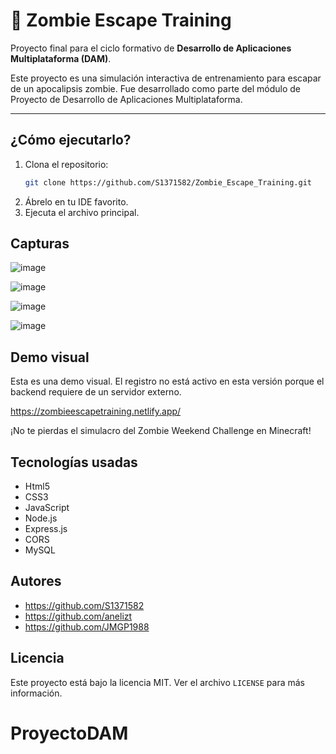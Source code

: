 # 🧟 Zombie Escape Training

Proyecto final para el ciclo formativo de **Desarrollo de Aplicaciones Multiplataforma (DAM)**.

Este proyecto es una simulación interactiva de entrenamiento para escapar de un apocalipsis zombie. Fue desarrollado como parte del módulo de Proyecto de Desarrollo de Aplicaciones Multiplataforma.

---

## ¿Cómo ejecutarlo?

1. Clona el repositorio:
   ```bash
   git clone https://github.com/S1371582/Zombie_Escape_Training.git
2. Ábrelo en tu IDE favorito.
3. Ejecuta el archivo principal.

## Capturas

![image](https://github.com/user-attachments/assets/bb165b40-7ca4-4c72-b235-31e54083910e)

![image](https://github.com/user-attachments/assets/8858bb67-a2bb-4c6f-bed8-42e6162df513)

![image](https://github.com/user-attachments/assets/82ee09ac-360d-45ca-b190-accde3040a21)

![image](https://github.com/user-attachments/assets/ea07cde6-4c61-4deb-b557-7c8064e6a8ce)

## Demo visual

Esta es una demo visual. El registro no está activo en esta versión porque el backend requiere de un servidor externo.

https://zombieescapetraining.netlify.app/

¡No te pierdas el simulacro del Zombie Weekend Challenge en Minecraft!

## Tecnologías usadas

- Html5
- CSS3
- JavaScript
- Node.js
- Express.js
- CORS
- MySQL

## Autores

- https://github.com/S1371582
- https://github.com/anelizt
- https://github.com/JMGP1988

## Licencia

Este proyecto está bajo la licencia MIT. Ver el archivo `LICENSE` para más información.

# ProyectoDAM
